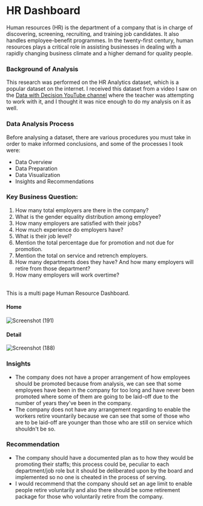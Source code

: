 # HR Dashboard

Human resources (HR) is the department of a company that is in charge of discovering, screening, recruiting, and training job candidates. It also handles employee-benefit programmes.
In the twenty-first century, human resources plays a critical role in assisting businesses in dealing with a rapidly changing business climate and a higher demand for quality people.

### Background of Analysis
This research was performed on the HR Analytics dataset, which is a popular dataset on the internet.
I received this dataset from a video I saw on the [Data with Decision YouTube channel](https://www.youtube.com/c/DatawithDecision) where the teacher was attempting to work with it, and I thought it was nice enough to do my analysis on it as well.

### Data Analysis Process
Before analysing a dataset, there are various procedures you must take in order to make informed conclusions, and some of the processes I took were:
* Data Overview
* Data Preparation
* Data Visualization
* Insights and Recommendations

### Key Business Question:
1. How many total employers are there in the company?
2. What is the gender equality distribution among employee?
3. How many employers are satisfied with their jobs?
4. How much experience do employers have?
5. What is their job level?
5. Mention the total percentage due for promotion and not due for promotion.
6. Mention the total on service and retrench employers.
6. How many departments does they have? And how many employers will retire from those department?
7. How many employers will work overtime?
<br/>
This is a multi page Human Resource Dashboard.

#### Home
![Screenshot (191)](https://user-images.githubusercontent.com/104266403/207315129-be593ba0-a577-466b-adb4-e387c5619306.png)

#### Detail
![Screenshot (188)](https://user-images.githubusercontent.com/104266403/207305758-0cecb5dc-167a-427a-b78c-16491e311dad.png)



### Insights 
* The company does not have a proper arrangement of how employees should be promoted because from analysis, we can see that some employees have been in the company for too long and have never been promoted where some of them are going to be laid-off due to the number of years they've been in the company.
* The company does not have any arrangement regarding to enable the workers retire vountarily because we can see that some of those who are to be laid-off are younger than those who are still on service which shouldn't be so.

### Recommendation
* The company should have a documented plan as to how they would be promoting their staffs; this process could be, peculiar to each department/job role but it should be deliberated upon by the board and implemented so no one is cheated in the process of serving.
* I would recommend that the company should set an age limit to enable people retire voluntarily and also there should be some retirement package for those who voluntarily retire from the company.

